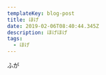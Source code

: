 ```yaml
---
templateKey: blog-post
title: ほげ
date: 2019-02-06T08:40:44.345Z
description: ほげほげ
tags:
  - ほげ
---
```

ふが
